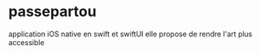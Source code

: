 # passepartou
application iOS native en swift et swiftUI
elle propose de rendre l'art plus accessible
